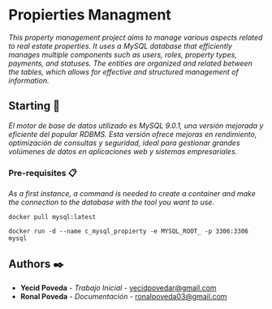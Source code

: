 # Propierties Managment

_This property management project aims to manage various aspects related to real estate properties. It uses a MySQL database that efficiently manages multiple components such as users, roles, property types, payments, and statuses. The entities are organized and related between the tables, which allows for effective and structured management of information._

## Starting 🚀

_El motor de base de datos utilizado es MySQL 9.0.1, una versión mejorada y eficiente del popular RDBMS. Esta versión ofrece mejoras en rendimiento, optimización de consultas y seguridad, ideal para gestionar grandes volúmenes de datos en aplicaciones web y sistemas empresariales._

### Pre-requisites 📋

_As a first instance, a command is needed to create a container and make the connection to the database with the tool you want to use._

```
docker pull mysql:latest
```

```
docker run -d --name c_mysql_propierty -e MYSQL_ROOT_ -p 3306:3306 mysql
```
## Authors ✒️

* **Yecid Poveda** - *Trabajo Inicial* - yecidpovedar@gmail.com
* **Ronal Poveda** - *Documentación* - ronalpoveda03@gmail.com
